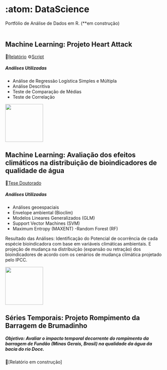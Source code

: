 # :atom: DataScience
Portfólio de Análise de Dados em R. (**em construção)
<br></br>
 

## Machine Learning: Projeto Heart Attack 
:book:[Relatório](https://github.com/nfreitas1990/Projeto_HeartAttack/blob/main/docs/Projeto_HeartAttack.pdf)
⚙️[Script](https://github.com/nfreitas1990/Projeto_HeartAttack/tree/main/R)
##### Análises Utilizadas
- Análise de Regressão Logística Simples e Múltipla
- Análise Descritiva 
- Teste de Comparação de Médias
- Teste de Correlação
<a href="https://github.com/nfreitas1990/Projeto_HeartAttack">
  <img height="120em" src="https://github-readme-stats-sigma-five.vercel.app/api/pin/?username=nfreitas1990&repo=Projeto_HeartAttack&theme=dark" />
</a>


## Machine Learning: Avaliação dos efeitos climáticos na distribuição de bioindicadores de qualidade de água
:book:[Tese Doutorado](https://github.com/nfreitas1990/TeseDoutorado)
</br>
##### Análises Utilizadas
- Análises geoespaciais
- Envelope ambiental (Bioclim)
- Modelos Lineares Generalizados (GLM)
- Support Vector Machines (SVM)
- Maximum Entropy (MAXENT)
-Random Forest (RF)
					 
Resultado das Análises: Identificação do Potencial de ocorrência de cada espécie bioindicadora com base em variáveis climáticas ambientais. E projeção de mudança na distribuição (expansão ou retração) dos bioindicadores de acordo com os cenários de mudança climática projetado pelo IPCC.

<a href="https://github.com/nfreitas1990/TeseDoutorado">
  <img height="120em" src="https://github-readme-stats-sigma-five.vercel.app/api/pin/?username=nfreitas1990&repo=TeseDoutorado&theme=dark" />
</a>
</br>

## Séries Temporais: Projeto Rompimento da Barragem de Brumadinho
##### Objetivo: Avaliar o impacto temporal decorrente do rompimento da barragem de Fundão (Minas Gerais, Brasil) na qualidade da água da bacia do rio Doce.
:book:[Relatório em construção]
